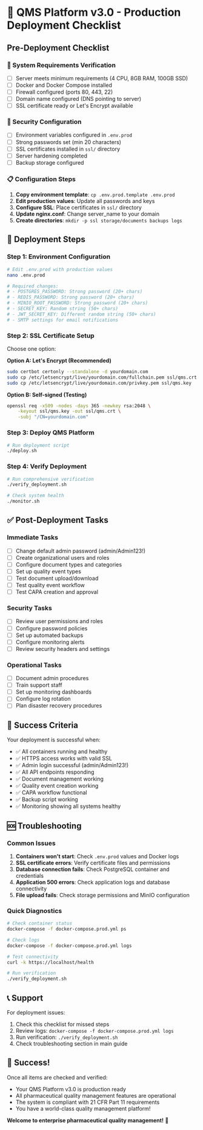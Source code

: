 # 🚀 QMS Platform v3.0 - Production Deployment Checklist

## Pre-Deployment Checklist

### 🔧 System Requirements Verification
- [ ] Server meets minimum requirements (4 CPU, 8GB RAM, 100GB SSD)
- [ ] Docker and Docker Compose installed
- [ ] Firewall configured (ports 80, 443, 22)
- [ ] Domain name configured (DNS pointing to server)
- [ ] SSL certificate ready or Let's Encrypt available

### 🔐 Security Configuration
- [ ] Environment variables configured in `.env.prod`
- [ ] Strong passwords set (min 20 characters)
- [ ] SSL certificates installed in `ssl/` directory
- [ ] Server hardening completed
- [ ] Backup storage configured

### 📋 Configuration Steps
1. **Copy environment template**: `cp .env.prod.template .env.prod`
2. **Edit production values**: Update all passwords and keys
3. **Configure SSL**: Place certificates in `ssl/` directory
4. **Update nginx.conf**: Change server_name to your domain
5. **Create directories**: `mkdir -p ssl storage/documents backups logs`

## 🚀 Deployment Steps

### Step 1: Environment Configuration
```bash
# Edit .env.prod with production values
nano .env.prod

# Required changes:
# - POSTGRES_PASSWORD: Strong password (20+ chars)
# - REDIS_PASSWORD: Strong password (20+ chars) 
# - MINIO_ROOT_PASSWORD: Strong password (20+ chars)
# - SECRET_KEY: Random string (50+ chars)
# - JWT_SECRET_KEY: Different random string (50+ chars)
# - SMTP settings for email notifications
```

### Step 2: SSL Certificate Setup
Choose one option:

**Option A: Let's Encrypt (Recommended)**
```bash
sudo certbot certonly --standalone -d yourdomain.com
sudo cp /etc/letsencrypt/live/yourdomain.com/fullchain.pem ssl/qms.crt
sudo cp /etc/letsencrypt/live/yourdomain.com/privkey.pem ssl/qms.key
```

**Option B: Self-signed (Testing)**
```bash
openssl req -x509 -nodes -days 365 -newkey rsa:2048 \
    -keyout ssl/qms.key -out ssl/qms.crt \
    -subj "/CN=yourdomain.com"
```

### Step 3: Deploy QMS Platform
```bash
# Run deployment script
./deploy.sh
```

### Step 4: Verify Deployment
```bash
# Run comprehensive verification
./verify_deployment.sh

# Check system health
./monitor.sh
```

## ✅ Post-Deployment Tasks

### Immediate Tasks
- [ ] Change default admin password (admin/Admin123!)
- [ ] Create organizational users and roles
- [ ] Configure document types and categories
- [ ] Set up quality event types
- [ ] Test document upload/download
- [ ] Test quality event workflow
- [ ] Test CAPA creation and approval

### Security Tasks
- [ ] Review user permissions and roles
- [ ] Configure password policies
- [ ] Set up automated backups
- [ ] Configure monitoring alerts
- [ ] Review security headers and settings

### Operational Tasks
- [ ] Document admin procedures
- [ ] Train support staff
- [ ] Set up monitoring dashboards
- [ ] Configure log rotation
- [ ] Plan disaster recovery procedures

## 🎯 Success Criteria

Your deployment is successful when:
- ✅ All containers running and healthy
- ✅ HTTPS access works with valid SSL
- ✅ Admin login successful (admin/Admin123!)
- ✅ All API endpoints responding
- ✅ Document management working
- ✅ Quality event creation working
- ✅ CAPA workflow functional
- ✅ Backup script working
- ✅ Monitoring showing all systems healthy

## 🆘 Troubleshooting

### Common Issues
1. **Containers won't start**: Check `.env.prod` values and Docker logs
2. **SSL certificate errors**: Verify certificate files and permissions
3. **Database connection fails**: Check PostgreSQL container and credentials
4. **Application 500 errors**: Check application logs and database connectivity
5. **File upload fails**: Check storage permissions and MinIO configuration

### Quick Diagnostics
```bash
# Check container status
docker-compose -f docker-compose.prod.yml ps

# Check logs
docker-compose -f docker-compose.prod.yml logs

# Test connectivity
curl -k https://localhost/health

# Run verification
./verify_deployment.sh
```

## 📞 Support

For deployment issues:
1. Check this checklist for missed steps
2. Review logs: `docker-compose -f docker-compose.prod.yml logs`
3. Run verification: `./verify_deployment.sh`
4. Check troubleshooting section in main guide

## 🎉 Success!

Once all items are checked and verified:
- Your QMS Platform v3.0 is production ready
- All pharmaceutical quality management features are operational
- The system is compliant with 21 CFR Part 11 requirements
- You have a world-class quality management platform!

**Welcome to enterprise pharmaceutical quality management!** 🚀